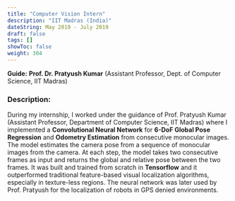 ```yaml
---
title: "Computer Vision Intern"
description: "IIT Madras (India)"
dateString: May 2019 - July 2019
draft: false
tags: []
showToc: false
weight: 304
--- 
```

**Guide:** **Prof. Dr. Pratyush Kumar** (Assistant Professor, Dept. of Computer Science, IIT Madras)

### Description:
During my internship, I worked under the guidance of Prof. Pratyush Kumar (Assistant Professor, Department of Computer Science, IIT Madras) where I implemented a **Convolutional Neural Network** for **6-DoF Global Pose Regression** and **Odometry Estimation** from consecutive monocular images. The model estimates the camera pose from a sequence of monocular images from the camera. At each step, the model takes two consecutive frames as input and returns the global and relative pose between the two frames. It was built and trained from scratch in **Tensorflow** and it outperformed traditional feature-based visual localization algorithms, especially in texture-less regions. The neural network was later used by Prof. Pratyush for the localization of robots in GPS denied environments.